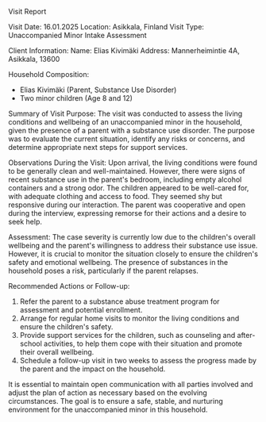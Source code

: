  Visit Report

Visit Date: 16.01.2025
Location: Asikkala, Finland
Visit Type: Unaccompanied Minor Intake Assessment

Client Information:
Name: Elias Kivimäki
Address: Mannerheimintie 4A, Asikkala, 13600

Household Composition:
- Elias Kivimäki (Parent, Substance Use Disorder)
- Two minor children (Age 8 and 12)

Summary of Visit Purpose:
The visit was conducted to assess the living conditions and wellbeing of an unaccompanied minor in the household, given the presence of a parent with a substance use disorder. The purpose was to evaluate the current situation, identify any risks or concerns, and determine appropriate next steps for support services.

Observations During the Visit:
Upon arrival, the living conditions were found to be generally clean and well-maintained. However, there were signs of recent substance use in the parent's bedroom, including empty alcohol containers and a strong odor. The children appeared to be well-cared for, with adequate clothing and access to food. They seemed shy but responsive during our interaction. The parent was cooperative and open during the interview, expressing remorse for their actions and a desire to seek help.

Assessment:
The case severity is currently low due to the children's overall wellbeing and the parent's willingness to address their substance use issue. However, it is crucial to monitor the situation closely to ensure the children's safety and emotional wellbeing. The presence of substances in the household poses a risk, particularly if the parent relapses.

Recommended Actions or Follow-up:
1. Refer the parent to a substance abuse treatment program for assessment and potential enrollment.
2. Arrange for regular home visits to monitor the living conditions and ensure the children's safety.
3. Provide support services for the children, such as counseling and after-school activities, to help them cope with their situation and promote their overall wellbeing.
4. Schedule a follow-up visit in two weeks to assess the progress made by the parent and the impact on the household.

It is essential to maintain open communication with all parties involved and adjust the plan of action as necessary based on the evolving circumstances. The goal is to ensure a safe, stable, and nurturing environment for the unaccompanied minor in this household.
